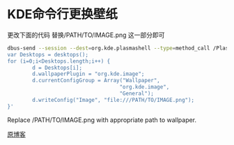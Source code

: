 # KDE命令行更换壁纸

更改下面的代码 替换/PATH/TO/IMAGE.png 这一部分即可

```bash
dbus-send --session --dest=org.kde.plasmashell --type=method_call /PlasmaShell org.kde.PlasmaShell.evaluateScript 'string:
var Desktops = desktops();
for (i=0;i<Desktops.length;i++) {
        d = Desktops[i];
        d.wallpaperPlugin = "org.kde.image";
        d.currentConfigGroup = Array("Wallpaper",
                                    "org.kde.image",
                                    "General");
        d.writeConfig("Image", "file:///PATH/TO/IMAGE.png");
}'
```

Replace /PATH/TO/IMAGE.png with appropriate path to wallpaper.

[原博客](http://ivo-wang.github.io/2018/02/27/kde-wallpaper-command-set/)